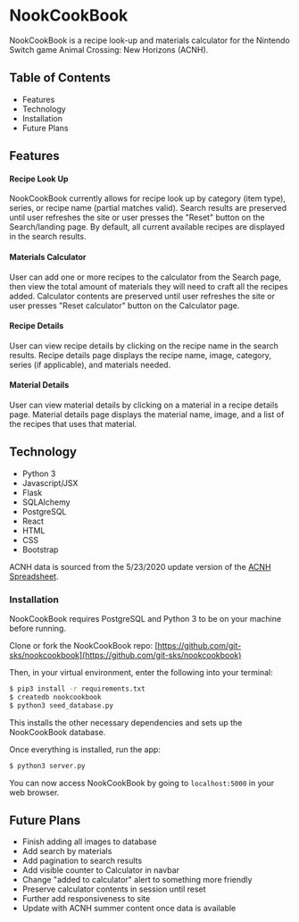 # NookCookBook

NookCookBook is a recipe look-up and materials calculator for the Nintendo Switch game Animal Crossing: New Horizons (ACNH).

## Table of Contents
* Features
* Technology
* Installation
* Future Plans

## Features
#### Recipe Look Up
NookCookBook currently allows for recipe look up by category (item type), series, or recipe name (partial matches valid). Search results are preserved until user refreshes the site or user presses the "Reset" button on the Search/landing page. By default, all current available recipes are displayed in the search results.

#### Materials Calculator
User can add one or more recipes to the calculator from the Search page, then view the total amount of materials they will need to craft all the recipes added. Calculator contents are preserved until user refreshes the site or user presses "Reset calculator" button on the Calculator page.

#### Recipe Details
User can view recipe details by clicking on the recipe name in the search results. Recipe details page displays the recipe name, image, category, series (if applicable), and materials needed.

#### Material Details
User can view material details by clicking on a material in a recipe details page. Material details page displays the material name, image, and a list of the recipes that uses that material.

## Technology
* Python 3
* Javascript/JSX
* Flask
* SQLAlchemy
* PostgreSQL
* React
* HTML
* CSS
* Bootstrap

ACNH data is sourced from the 5/23/2020 update version of the [ACNH Spreadsheet](https://tinyurl.com/acnh-sheet).

### Installation

NookCookBook requires PostgreSQL and Python 3 to be on your machine before running.

Clone or fork the NookCookBook repo: [https://github.com/git-sks/nookcookbook](https://github.com/git-sks/nookcookbook)

Then, in your virtual environment, enter the following into your terminal:

```sh
$ pip3 install -r requirements.txt
$ createdb nookcookbook
$ python3 seed_database.py
```

This installs the other necessary dependencies and sets up the NookCookBook database.

Once everything is installed, run the app:

```sh
$ python3 server.py
```

You can now access NookCookBook by going to ```localhost:5000``` in your web browser.

## Future Plans
* Finish adding all images to database
* Add search by materials
* Add pagination to search results
* Add visible counter to Calculator in navbar
* Change "added to calculator" alert to something more friendly
* Preserve calculator contents in session until reset
* Further add responsiveness to site
* Update with ACNH summer content once data is available

